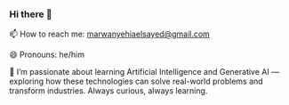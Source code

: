 ### Hi there 👋
📫 How to reach me: marwanyehiaelsayed@gmail.com

😄 Pronouns: he/him

🧠 I’m passionate about learning Artificial Intelligence and Generative AI — exploring how these technologies can solve real-world problems and transform industries. Always curious, always learning.
<!--
**marwannelsayed/marwannelsayed** is a ✨ _special_ ✨ repository because its `README.md` (this file) appears on your GitHub profile.

Here are some ideas to get you started:

- 🔭 I’m currently working on ...
- 🌱 I’m currently learning ...
- 👯 I’m looking to collaborate on ...
- 🤔 I’m looking for help with ...
- 💬 Ask me about ...
- 📫 How to reach me: ...
- 😄 Pronouns: ...
- ⚡ Fun fact: ...
-->
